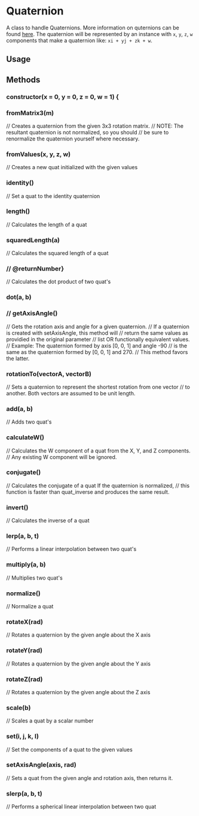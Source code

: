 # Quaternion

A class to handle Quaternions. More information on quternions can be
found [here](http://en.wikipedia.org/wiki/Quaternion). The quaternion
will be represented by an instance with `x`, `y`, `z`, `w` components
that make a quaternion like: `xi + yj + zk + w`.

## Usage


## Methods

### constructor(x = 0, y = 0, z = 0, w = 1) {

### fromMatrix3(m)
// Creates a quaternion from the given 3x3 rotation matrix.
// NOTE: The resultant quaternion is not normalized, so you should
// be sure to renormalize the quaternion yourself where necessary.

### fromValues(x, y, z, w)
// Creates a new quat initialized with the given values

### identity()
// Set a quat to the identity quaternion

### length()
// Calculates the length of a quat

### squaredLength(a)
// Calculates the squared length of a quat

### // @returnNumber}
// Calculates the dot product of two quat's

### dot(a, b)

### // getAxisAngle()
  // Gets the rotation axis and angle for a given quaternion.
  // If a quaternion is created with setAxisAngle, this method will
  // return the same values as providied in the original parameter
  // list OR functionally equivalent values.
  // Example: The quaternion formed by axis [0, 0, 1] and angle -90
  // is the same as the quaternion formed by [0, 0, 1] and 270.
  // This method favors the latter.

### rotationTo(vectorA, vectorB)
// Sets a quaternion to represent the shortest rotation from one vector
// to another. Both vectors are assumed to be unit length.

### add(a, b)
// Adds two quat's

### calculateW()
// Calculates the W component of a quat from the X, Y, and Z components.
// Any existing W component will be ignored.

### conjugate()
// Calculates the conjugate of a quat If the quaternion is normalized,
// this function is faster than quat_inverse and produces the same result.

### invert()
// Calculates the inverse of a quat

### lerp(a, b, t)
// Performs a linear interpolation between two quat's

### multiply(a, b)
// Multiplies two quat's

### normalize()
// Normalize a quat

### rotateX(rad)
// Rotates a quaternion by the given angle about the X axis

### rotateY(rad)
// Rotates a quaternion by the given angle about the Y axis

### rotateZ(rad)
// Rotates a quaternion by the given angle about the Z axis

### scale(b)
// Scales a quat by a scalar number

### set(i, j, k, l)
// Set the components of a quat to the given values

### setAxisAngle(axis, rad)
// Sets a quat from the given angle and rotation axis, then returns it.

### slerp(a, b, t)
// Performs a spherical linear interpolation between two quat
